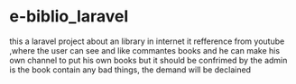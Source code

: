 # e-biblio_laravel
this a laravel project about an library in internet it refference from youtube ,where the user can see and like commantes books and he can make his own channel to put his own books but it should be confrimed by the admin is the book contain any bad things, the demand will be declained
